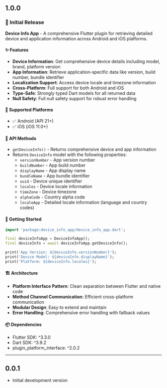 ## 1.0.0

### 🎉 Initial Release

**Device Info App** - A comprehensive Flutter plugin for retrieving detailed device and application information across Android and iOS platforms.

#### ✨ Features

- **Device Information**: Get comprehensive device details including model, brand, platform version
- **App Information**: Retrieve application-specific data like version, build number, bundle identifier
- **Localization Support**: Access device locale and timezone information
- **Cross-Platform**: Full support for both Android and iOS
- **Type-Safe**: Strongly typed Dart models for all returned data
- **Null Safety**: Full null safety support for robust error handling

#### 📱 Supported Platforms

- ✅ Android (API 21+)
- ✅ iOS (iOS 11.0+)

#### 🔧 API Methods

- `getDeviceInfo()` - Returns comprehensive device and app information
- Returns `DeviceInfo` model with the following properties:
  - `versionNumber` - App version number
  - `buildNumber` - App build number  
  - `displayName` - App display name
  - `bundleName` - App bundle identifier
  - `uuid` - Device unique identifier
  - `locales` - Device locale information
  - `timeZone` - Device timezone
  - `alphaCode` - Country alpha code
  - `localeApp` - Detailed locale information (language and country codes)

#### 🚀 Getting Started

```dart
import 'package:device_info_app/device_info_app.dart';

final deviceInfoApp = DeviceInfoApp();
final deviceInfo = await deviceInfoApp.getDeviceInfo();

print('App Version: ${deviceInfo.versionNumber}');
print('Device Model: ${deviceInfo.displayName}');
print('Platform: ${deviceInfo.locales}');
```

#### 🏗️ Architecture

- **Platform Interface Pattern**: Clean separation between Flutter and native code
- **Method Channel Communication**: Efficient cross-platform communication
- **Modular Design**: Easy to extend and maintain
- **Error Handling**: Comprehensive error handling with fallback values

#### 📦 Dependencies

- Flutter SDK: ^3.3.0
- Dart SDK: ^3.9.2
- plugin_platform_interface: ^2.0.2

---

## 0.0.1

* Initial development version
